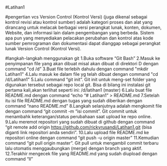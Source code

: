 #Latihan1

#pengertian vcs
  Version Control (Kontrol Versi) (juga dikenal sebagai kontrol revisi atau kontrol sumber) adalah kategori proses dan alat yang dirancang untuk melacak berbagai versi perangkat lunak, konten, dokumen, Website, dan informasi lain dalam pengembangan yang berbeda. Sistem apa pun yang menyediakan pelacakan perubahan dan kontrol atas kode sumber pemrograman dan dokumentasi dapat dianggap sebagai perangkat lunak Version Control (Kontrol Versi).

#langkah-langkah menggunakan git
1.Buka software “Git Bash”
2.Masuk ke penyimpanan file yang akan dibuat misal akan dibuat di direktori D dengan command "cd /d”
3.Buat file terlebih dahulu dengan command "mkdir Latihan1"
4.Lalu masuk ke dalam file yg telah dibuat dengan command "cd /d/Latihan1"
5.Lalu command “git init”. Git init untuk meng-set folder yang digunakan tersebut sebagai repo local git. Bisa di bilang ini instalasi git pertama kali,akan terlihat seperti ini: /d/latihan1 (master)
6.Lalu buat file README.md dengan command “echo “# Latihan1” > README.md
7.Setelah itu isi file README.md dengan tugas yang sudah diberikan dengan command “nano README.md”
8.Langkah selanjutnya adalah mengkomit file dengan command “git commit -m “isi commit”. Git commit untuk menambahk keterangan/status perubahaan saat upload ke repo online.
9.Lalu meremot repositori yang sudah dibuat di github dengan command “git remote add origin https://github.com/rickyrusandi/Latihan1.git (bisa diganti link repositori anda sendiri”.
10.Lalu upload file README.md ke repositori online dengan command “git push -u origin master”
11.Kemudian command “git pull origin master”. Git pull untuk mengambil commit terbaru lalu otomatis menggaubungkan (merge) dengan branch yang aktif.
12.Terakhir mengecek file yang README.md yang sudah diupload dengan command “ll”
